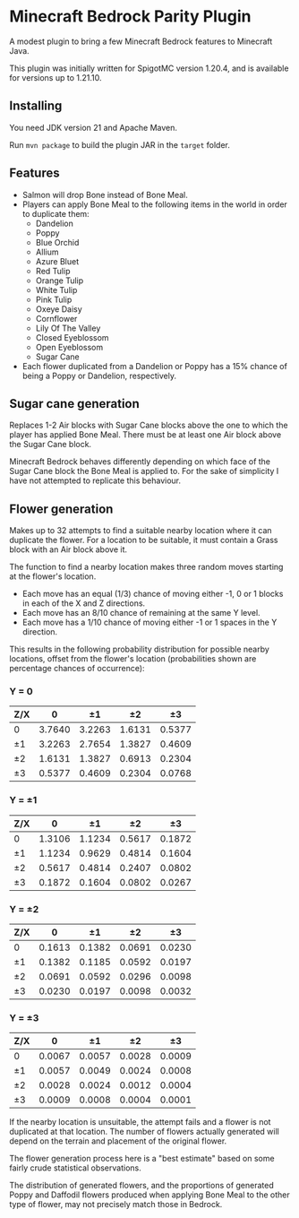 # Minecraft Bedrock Parity Plugin

A modest plugin to bring a few Minecraft Bedrock features to Minecraft Java.

This plugin was initially written for SpigotMC version 1.20.4, and is available for versions up to 1.21.10.

## Installing

You need JDK version 21 and Apache Maven.

Run `mvn package` to build the plugin JAR in the `target` folder.

## Features

* Salmon will drop Bone instead of Bone Meal.
* Players can apply Bone Meal to the following items in the world in order to duplicate them:
  * Dandelion
  * Poppy
  * Blue Orchid
  * Allium
  * Azure Bluet
  * Red Tulip
  * Orange Tulip
  * White Tulip
  * Pink Tulip
  * Oxeye Daisy
  * Cornflower
  * Lily Of The Valley
  * Closed Eyeblossom
  * Open Eyeblossom
  * Sugar Cane
* Each flower duplicated from a Dandelion or Poppy has a 15% chance of being a Poppy or Dandelion, respectively.

## Sugar cane generation

Replaces 1-2 Air blocks with Sugar Cane blocks above the one to which the player has applied Bone Meal. There must be at
least one Air block above the Sugar Cane block.

Minecraft Bedrock behaves differently depending on which face of the Sugar Cane block the Bone Meal is applied to. For
the sake of simplicity I have not attempted to replicate this behaviour.

## Flower generation

Makes up to 32 attempts to find a suitable nearby location where it can duplicate the flower. For a location to be
suitable, it must contain a Grass block with an Air block above it.

The function to find a nearby location makes three random moves starting at the flower's location.
  * Each move has an equal (1/3) chance of moving either -1, 0 or 1 blocks in each of the X and Z directions.
  * Each move has an 8/10 chance of remaining at the same Y level.
  * Each move has a 1/10 chance of moving either -1 or 1 spaces in the Y direction.

This results in the following probability distribution for possible nearby locations, offset from the flower's location
(probabilities shown are percentage chances of occurrence):

### Y = 0

| Z/X | 0      | ±1     | ±2     | ±3     |
|-----|--------|--------|--------|--------|
| 0   | 3.7640 | 3.2263 | 1.6131 | 0.5377 |
| ±1  | 3.2263 | 2.7654 | 1.3827 | 0.4609 |
| ±2  | 1.6131 | 1.3827 | 0.6913 | 0.2304 |
| ±3  | 0.5377 | 0.4609 | 0.2304 | 0.0768 |

### Y = ±1

| Z/X | 0      | ±1     | ±2     | ±3     |
|-----|--------|--------|--------|--------|
| 0   | 1.3106 | 1.1234 | 0.5617 | 0.1872 |
| ±1  | 1.1234 | 0.9629 | 0.4814 | 0.1604 |
| ±2  | 0.5617 | 0.4814 | 0.2407 | 0.0802 |
| ±3  | 0.1872 | 0.1604 | 0.0802 | 0.0267 |

### Y = ±2

| Z/X | 0      | ±1     | ±2     | ±3     |
|-----|--------|--------|--------|--------|
| 0   | 0.1613 | 0.1382 | 0.0691 | 0.0230 |
| ±1  | 0.1382 | 0.1185 | 0.0592 | 0.0197 |
| ±2  | 0.0691 | 0.0592 | 0.0296 | 0.0098 |
| ±3  | 0.0230 | 0.0197 | 0.0098 | 0.0032 |

### Y = ±3

| Z/X | 0      | ±1     | ±2     | ±3     |
|-----|--------|--------|--------|--------|
| 0   | 0.0067 | 0.0057 | 0.0028 | 0.0009 |
| ±1  | 0.0057 | 0.0049 | 0.0024 | 0.0008 |
| ±2  | 0.0028 | 0.0024 | 0.0012 | 0.0004 |
| ±3  | 0.0009 | 0.0008 | 0.0004 | 0.0001 |

If the nearby location is unsuitable, the attempt fails and a flower is not duplicated at that location. The number of
flowers actually generated will depend on the terrain and placement of the original flower.

The flower generation process here is a "best estimate" based on some fairly crude statistical observations.

The distribution of generated flowers, and the proportions of generated Poppy and Daffodil flowers produced when
applying Bone Meal to the other type of flower, may not precisely match those in Bedrock.
